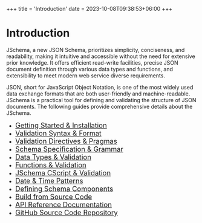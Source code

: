 +++
title = 'Introduction'
date = 2023-10-08T09:38:53+06:00
+++

# Introduction
JSchema, a new JSON Schema, prioritizes simplicity, conciseness, and readability, making it intuitive and accessible without the need for extensive prior knowledge. It offers efficient read-write facilities, precise JSON document definition through various data types and functions, and extensibility to meet modern web service diverse requirements.

JSON, short for JavaScript Object Notation, is one of the most widely used data exchange formats that are both user-friendly and machine-readable. JSchema is a practical tool for defining and validating the structure of JSON documents. The following guides provide comprehensive details about the JSchema.
<br/>

 * <font size="4">[Getting Started & Installation](/JSchema-Java/articles/quickstart)</font>
 * <font size="4">[Validation Syntax & Format](/JSchema-Java/articles/validation)</font>
 * <font size="4">[Validation Directives & Pragmas](/JSchema-Java/articles/directives)</font>
 * <font size="4">[Schema Specification & Grammar](/JSchema-Java/articles/specification)</font>
 * <font size="4">[Data Types & Validation](/JSchema-Java/articles/datatypes)</font>
 * <font size="4">[Functions & Validation](/JSchema-Java/articles/functions)</font>
 * <font size="4">[JSchema CScript & Validation](/JSchema-Java/articles/cscript)</font>
 * <font size="4">[Date & Time Patterns](/JSchema-Java/articles/datetime)</font>
 * <font size="4">[Defining Schema Components](/JSchema-Java/articles/components)</font>
 * <font size="4">[Build from Source Code](/JSchema-Java/articles/sourcebuild)</font>
 * <font size="4">[API Reference Documentation](/JSchema-Java/api/index.html)</font>
 * <font size="4">[GitHub Source Code Repository](https://github.com/relogiclabs/JSchema-Java)</font>
<br/>